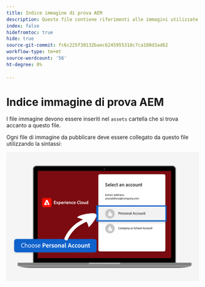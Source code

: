 ```yaml
---
title: Indice immagine di prova AEM
description: Questo file contiene riferimenti alle immagini utilizzate nei materiali di marketing di AEM trial.
index: false
hidefromtoc: true
hide: true
source-git-commit: fc6c225f30132baec6245955318c7ca180d3ad62
workflow-type: tm+mt
source-wordcount: '56'
ht-degree: 0%

---
```



# Indice immagine di prova AEM

I file immagine devono essere inseriti nel `assets` cartella che si trova accanto a questo file.

Ogni file di immagine da pubblicare deve essere collegato da questo file utilizzando la sintassi:

![Account personale immagine e-mail pronto per la prova](./assets/select-personal-account.png)
